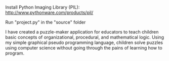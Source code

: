 Install Python Imaging Library (PIL):
http://www.pythonware.com/products/pil/

Run "project.py" in the "source" folder

I have created a puzzle-maker application for educators to teach children basic concepts of organizational, procedural, and mathematical logic.
Using my simple graphical pseudo programming language, children solve puzzles using computer science without going through the pains of learning how to program.